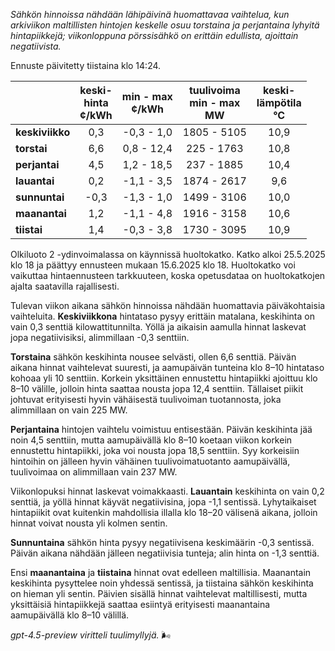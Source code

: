 *Sähkön hinnoissa nähdään lähipäivinä huomattavaa vaihtelua, kun arkiviikon maltillisten hintojen keskelle osuu torstaina ja perjantaina lyhyitä hintapiikkejä; viikonloppuna pörssisähkö on erittäin edullista, ajoittain negatiivista.*

Ennuste päivitetty tiistaina klo 14:24.

|              | keski-<br>hinta<br>¢/kWh | min - max<br>¢/kWh | tuulivoima<br>min - max<br>MW | keski-<br>lämpötila<br>°C |
|:-------------|:----------------:|:----------------:|:-------------:|:-------------:|
| **keskiviikko** |       0,3        |     -0,3 - 1,0     |      1805 - 5105      |      10,9      |
| **torstai**     |       6,6        |      0,8 - 12,4     |       225 - 1763       |      10,8      |
| **perjantai**   |       4,5        |      1,2 - 18,5     |       237 - 1885       |      10,4      |
| **lauantai**    |       0,2        |     -1,1 - 3,5     |      1874 - 2617      |      9,6       |
| **sunnuntai**   |      -0,3        |     -1,3 - 1,0     |      1499 - 3106      |      10,0      |
| **maanantai**   |       1,2        |     -1,1 - 4,8     |      1916 - 3158      |      10,6      |
| **tiistai**     |       1,4        |     -0,3 - 3,8     |      1730 - 3095      |      10,9      |

Olkiluoto 2 -ydinvoimalassa on käynnissä huoltokatko. Katko alkoi 25.5.2025 klo 18 ja päättyy ennusteen mukaan 15.6.2025 klo 18. Huoltokatko voi vaikuttaa hintaennusteen tarkkuuteen, koska opetusdataa on huoltokatkojen ajalta saatavilla rajallisesti.

Tulevan viikon aikana sähkön hinnoissa nähdään huomattavia päiväkohtaisia vaihteluita. **Keskiviikkona** hintataso pysyy erittäin matalana, keskihinta on vain 0,3 senttiä kilowattitunnilta. Yöllä ja aikaisin aamulla hinnat laskevat jopa negatiivisiksi, alimmillaan -0,3 senttiin.

**Torstaina** sähkön keskihinta nousee selvästi, ollen 6,6 senttiä. Päivän aikana hinnat vaihtelevat suuresti, ja aamupäivän tunteina klo 8–10 hintataso kohoaa yli 10 senttiin. Korkein yksittäinen ennustettu hintapiikki ajoittuu klo 8–10 välille, jolloin hinta saattaa nousta jopa 12,4 senttiin. Tällaiset piikit johtuvat erityisesti hyvin vähäisestä tuulivoiman tuotannosta, joka alimmillaan on vain 225 MW.

**Perjantaina** hintojen vaihtelu voimistuu entisestään. Päivän keskihinta jää noin 4,5 senttiin, mutta aamupäivällä klo 8–10 koetaan viikon korkein ennustettu hintapiikki, joka voi nousta jopa 18,5 senttiin. Syy korkeisiin hintoihin on jälleen hyvin vähäinen tuulivoimatuotanto aamupäivällä, tuulivoimaa on alimmillaan vain 237 MW.

Viikonlopuksi hinnat laskevat voimakkaasti. **Lauantain** keskihinta on vain 0,2 senttiä, ja yöllä hinnat käyvät negatiivisina, jopa -1,1 sentissä. Lyhytaikaiset hintapiikit ovat kuitenkin mahdollisia illalla klo 18–20 välisenä aikana, jolloin hinnat voivat nousta yli kolmen sentin.

**Sunnuntaina** sähkön hinta pysyy negatiivisena keskimäärin -0,3 sentissä. Päivän aikana nähdään jälleen negatiivisia tunteja; alin hinta on -1,3 senttiä.

Ensi **maanantaina** ja **tiistaina** hinnat ovat edelleen maltillisia. Maanantain keskihinta pysyttelee noin yhdessä sentissä, ja tiistaina sähkön keskihinta on hieman yli sentin. Päivien sisällä hinnat vaihtelevat maltillisesti, mutta yksittäisiä hintapiikkejä saattaa esiintyä erityisesti maanantaina aamupäivällä klo 8–10 välillä.

*gpt-4.5-preview viritteli tuulimyllyjä.* 🌬️
